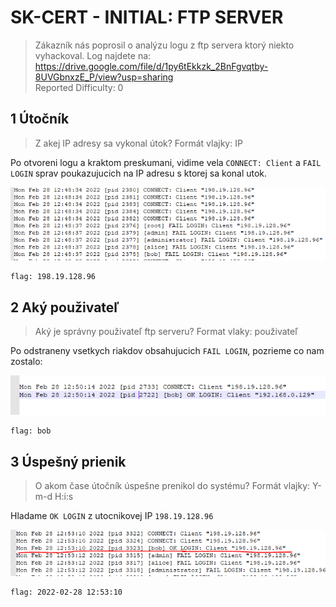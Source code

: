 # SK-CERT - INITIAL: FTP SERVER
> Zákazník nás poprosil o analýzu logu z ftp servera ktorý niekto vyhackoval. Log najdete na: https://drive.google.com/file/d/1py6tEkkzk_2BnFgvqtby-8UVGbnxzE_P/view?usp=sharing <br/>
Reported Difficulty: 0

## 1 Útočník
> Z akej IP adresy sa vykonal útok?
Formát vlajky: IP

Po otvoreni logu a kraktom preskumani, vidime vela `CONNECT: Client` a `FAIL LOGIN` sprav poukazujucich na IP adresu s ktorej sa konal utok.

![](images/2022-03-06-16-51-38.png)

```
flag: 198.19.128.96
```

## 2 Aký použivateľ
> Aký je správny použivateľ ftp serveru?
Format vlaky: použivateľ

Po odstraneny vsetkych riakdov obsahujucich `FAIL LOGIN`, pozrieme co nam zostalo:

![](images/2022-03-06-16-37-21.png)

```
flag: bob
```

## 3 Úspešný prienik
> O akom čase útočník úspešne prenikol do systému?
Formát vlajky: Y-m-d H:i:s

Hladame `OK LOGIN` z utocnikovej IP `198.19.128.96`

![](images/2022-03-06-16-46-55.png)

```
flag: 2022-02-28 12:53:10
```

